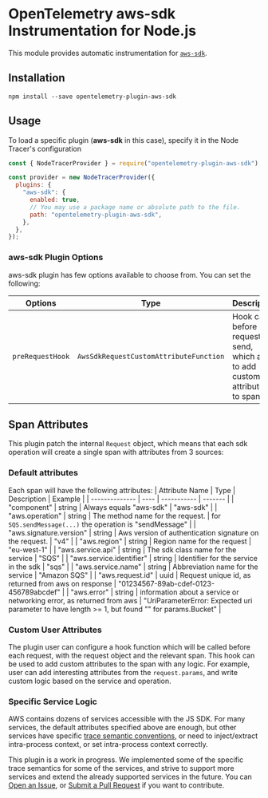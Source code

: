 # OpenTelemetry aws-sdk Instrumentation for Node.js

This module provides automatic instrumentation for [`aws-sdk`](https://docs.aws.amazon.com/AWSJavaScriptSDK/latest/).

## Installation

```
npm install --save opentelemetry-plugin-aws-sdk
```

## Usage

To load a specific plugin (**aws-sdk** in this case), specify it in the Node Tracer's configuration

```js
const { NodeTracerProvider } = require("opentelemetry-plugin-aws-sdk");

const provider = new NodeTracerProvider({
  plugins: {
    "aws-sdk": {
      enabled: true,
      // You may use a package name or absolute path to the file.
      path: "opentelemetry-plugin-aws-sdk",
    },
  },
});
```

### aws-sdk Plugin Options

aws-sdk plugin has few options available to choose from. You can set the following:

| Options        | Type                                   | Description                                                                                     |
| -------------- | -------------------------------------- | ----------------------------------------------------------------------------------------------- |
| `preRequestHook` | `AwsSdkRequestCustomAttributeFunction` | Hook called before request send, which allow to add custom attributes to span. |


## Span Attributes
This plugin patch the internal `Request` object, which means that each sdk operation will create a single span with attributes from 3 sources:

### Default attributes
Each span will have the following attributes:
| Attribute Name | Type | Description | Example |
| -------------- | ---- | ----------- | ------- |
| "component" | string | Always equals "aws-sdk" | "aws-sdk" |
| "aws.operation" | string | The method name for the request. | for `SQS.sendMessage(...)` the operation is "sendMessage" |
| "aws.signature.version" | string | Aws version of authentication signature on the request. | "v4" |
| "aws.region" | string | Region name for the request | "eu-west-1" |
| "aws.service.api" | string | The sdk class name for the service | "SQS" |
| "aws.service.identifier" | string | Identifier for the service in the sdk | "sqs" |
| "aws.service.name" | string | Abbreviation name for the service | "Amazon SQS" |
| "aws.request.id" | uuid | Request unique id, as returned from aws on response | "01234567-89ab-cdef-0123-456789abcdef" |
| "aws.error" | string | information about a service or networking error, as returned from aws | "UriParameterError: Expected uri parameter to have length >= 1, but found "" for params.Bucket" |

### Custom User Attributes
The plugin user can configure a hook function which will be called before each request, with the request object and the relevant span. This hook can be used to add custom attributes to the span with any logic. For example, user can add interesting attributes from the `request.params`, and write custom logic based on the service and operation.

### Specific Service Logic
AWS contains dozens of services accessible with the JS SDK. For many services, the default attributes specified above are enough, but other services have specific [trace semantic conventions](https://github.com/open-telemetry/opentelemetry-specification/tree/master/specification/trace/semantic_conventions), or need to inject/extract intra-process context, or set intra-process context correctly.

This plugin is a work in progress. We implemented some of the specific trace semantics for some of the services, and strive to support more services and extend the already supported services in the future. You can [Open an Issue](https://github.com/aspecto-io/opentelemetry-ext-js/issues), or [Submit a Pull Request](https://github.com/aspecto-io/opentelemetry-ext-js/pulls) if you want to contribute.

